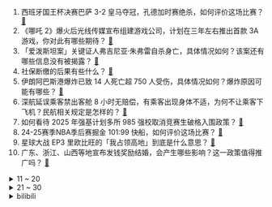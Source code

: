 1. 西班牙国王杯决赛巴萨 3-2 皇马夺冠，孔德加时赛绝杀，如何评价这场比赛？ [:link:](https://www.zhihu.com/question/1899723282007176690)
2. 《哪吒 2》爆火后光线传媒宣布组建游戏公司，计划在三年左右推出首款 3A 游戏，你对此有哪些期待？ [:link:](https://www.zhihu.com/question/1898827022844798667)
3. 「爱泼斯坦案」关键证人弗吉尼亚·朱弗雷自杀身亡，具体情况如何？该案还有哪些信息没有被揭露？ [:link:](https://www.zhihu.com/question/1899422350191063145)
4. 社保断缴的后果有些什么？ [:link:](https://www.zhihu.com/question/636271094)
5. 伊朗阿巴斯港爆炸已致 14 人死亡超 750 人受伤，具体情况如何？爆炸原因可能有哪些？ [:link:](https://www.zhihu.com/question/1899518440097669206)
6. 深航延误乘客禁出客舱 8 小时无赔偿，有乘客出现身体不适，为何不让乘客下飞机？民航相关规定是怎样的？ [:link:](https://www.zhihu.com/question/1899207574949160013)
7. 如何看待 2025 年强基计划多所 985 强校取消竞赛生破格入围政策？ [:link:](https://www.zhihu.com/question/1898335082390990949)
8. 24-25赛季NBA季后赛掘金 101:99 快船，如何评价这场比赛？ [:link:](https://www.zhihu.com/question/1899708787977335853)
9. 星球大战 EP3 里欧比旺的「我占领高地」到底是什么意思？ [:link:](https://www.zhihu.com/question/39613150)
10. 广东、浙江、山西等地宣布发钱奖励结婚，会产生哪些影响？这一政策值得推广吗？ [:link:](https://www.zhihu.com/question/1899434033563263452)
<details>
<summary>11 ~ 20</summary>

11. 中粮信托财富中心总经理因猥亵女性被行拘 10 天，如何从法律角度解读这一处罚结果？ [:link:](https://www.zhihu.com/question/1899525612395259665)
12. 金扫帚奖揭晓，陆川《749 局》横扫奖项，包贝尔获影帝，如何看待这一奖项？对导演及演员有何实际影响？ [:link:](https://www.zhihu.com/question/1899104401064436977)
13. 圣人为腹不为目，什么是为腹? [:link:](https://www.zhihu.com/question/1898981778556970181)
14. 去年我国信用卡「缩水」4000万张，你「销卡」了吗？如何解读这一趋势？ [:link:](https://www.zhihu.com/question/1899041693380080715)
15. 人类为什么要进化出这么长的睡眠时间？ [:link:](https://www.zhihu.com/question/1896726316402840869)
16. 如何看待朝鲜新建 5000 吨级「崔贤」号驱逐舰入水？ [:link:](https://www.zhihu.com/question/1899405191062724771)
17. 听说有一门技术叫windows批处理（bat），请问它有什么现实用途？ [:link:](https://www.zhihu.com/question/333433046)
18. 《大明王朝 1566》中，嘉靖为什么突然因为别人叫吕芳「老祖宗」而大发雷霆？ [:link:](https://www.zhihu.com/question/274890065)
19. 专家称木筷易生细菌，建议 3-6 个月更换，木筷上的细菌会对身体造成哪些危害？换成别的材质会更好吗？ [:link:](https://www.zhihu.com/question/1898334720418345384)
20. 为什么中国车企都不做HEV混动车？ [:link:](https://www.zhihu.com/question/642302684)
</details>
<details>
<summary>21 ~ 30</summary>

21. 中国历史上最强武力（指个人武力）武将是哪位？ [:link:](https://www.zhihu.com/question/593575097)
22. 中国有可能同时成为最大生产国和最大消费国吗？ [:link:](https://www.zhihu.com/question/1898704682098099241)
23. 你有哪些想对高中生说的话？ [:link:](https://www.zhihu.com/question/297376846)
24. 《葬送的芙莉莲》动画中芙莉莲的战斗力怎么样？ [:link:](https://www.zhihu.com/question/629118407)
25. 中国取消 1.2 万吨美国猪肉订单，并大幅减少大豆采购，这一举动会对美国农贸市场造成多大冲击？ [:link:](https://www.zhihu.com/question/1899175003544617487)
26. 为什么称呼「外卖小哥」「快递小哥」「京东小哥」而不是「大哥」？ [:link:](https://www.zhihu.com/question/1898667575707153915)
27. 2025LCK 常规赛 T1 2:1DK，如何评价这场比赛？ [:link:](https://www.zhihu.com/question/1899166527464399361)
28. 为什么欧洲面包这么硬而无味，欧洲人仍然把他们当主食呢，面包的配食又是什么？ [:link:](https://www.zhihu.com/question/1898030003909813770)
29. 你最常玩的游戏玩1000h能到什么水平？ [:link:](https://www.zhihu.com/question/1897122455220360537)
30. 你是否亲眼见过性格懦弱胆小怕事的人蜕变成刚强老练、天不怕地不怕的人？ [:link:](https://www.zhihu.com/question/618697518)
</details><details>
<summary>bilibili</summary>

</details>